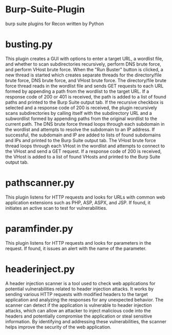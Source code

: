 # Burp-Suite-Plugin
burp suite plugins for Recon written by Python

<h1>busting.py</h1>
This plugin creates a GUI with options to enter a target URL, a wordlist file, and whether to scan subdirectories recursively, perform DNS brute force, and perform VHost brute force. When the "Run Buster" button is clicked, a new thread is started which creates separate threads for the directory/file brute force, DNS brute force, and VHost brute force. The directory/file brute force thread reads in the wordlist file and sends GET requests to each URL formed by appending a path from the wordlist to the target URL. If a response code of 200 or 401 is received, the path is added to a list of found paths and printed to the Burp Suite output tab. If the recursive checkbox is selected and a response code of 200 is received, the plugin recursively scans subdirectories by calling itself with the subdirectory URL and a subwordlist formed by appending paths from the original wordlist to the current path. The DNS brute force thread loops through each subdomain in the wordlist and attempts to resolve the subdomain to an IP address. If successful, the subdomain and IP are added to lists of found subdomains and IPs and printed to the Burp Suite output tab. The VHost brute force thread loops through each VHost in the wordlist and attempts to connect to the VHost and send a GET request. If a response code of 200 is received, the VHost is added to a list of found VHosts and printed to the Burp Suite output tab.

<h1>pathscanner.py</h1>
This plugin listens for HTTP requests and looks for URLs with common web application extensions such as PHP, ASP, ASPX, and JSP. If found, it initiates an active scan to test for vulnerabilities. 

<h1>paramfinder.py</h1>
This plugin listens for HTTP requests and looks for parameters in the request. If found, it issues an alert with the name of the parameter. 

<h1>headerinject.py</h1>
A header injection scanner is a tool used to check web applications for potential vulnerabilities related to header injection attacks. It works by sending various HTTP requests with modified headers to the target application and analyzing the responses for any unexpected behavior. The scanner can detect if the application is vulnerable to header injection attacks, which can allow an attacker to inject malicious code into the headers and potentially compromise the application or steal sensitive information. By identifying and addressing these vulnerabilities, the scanner helps improve the security of the web application.

